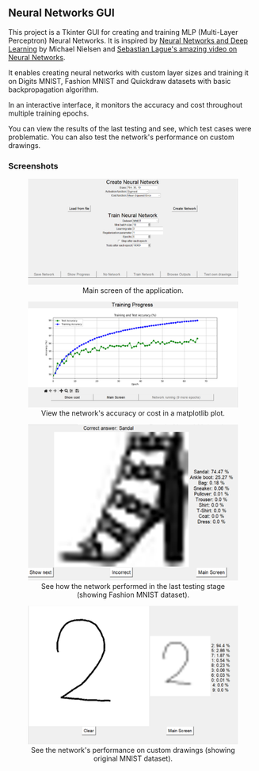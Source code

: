 ## Neural Networks GUI
This project is a Tkinter GUI for creating and training MLP (Multi-Layer Perceptron) Neural Networks. It is inspired by [Neural Networks and Deep Learning](http://neuralnetworksanddeeplearning.com/) by Michael Nielsen and [Sebastian Lague's amazing video on Neural Networks](https://www.youtube.com/watch?v=hfMk-kjRv4cs).

It enables creating neural networks with custom layer sizes and training it on  Digits MNIST, Fashion MNIST and Quickdraw datasets with basic backpropagation algorithm.

In an interactive interface, it monitors the accuracy and cost throughout multiple training epochs.

You can view the results of the last testing and see, which test cases were problematic. You can also test the network's performance on custom drawings.

### Screenshots
<figure>
<img
  src="screens/main_screen.png"
  alt="Main screen.">
  <figcaption style="text-align:center">Main screen of the application.</figcaption>
</figure>
<figure>
<img
  src="screens/show_progress.png"
  alt="Accuracy matplotlib plot.">
<figcaption style="text-align:center">View the network's accuracy or cost in a matplotlib plot.</figcaption>
</figure>

<figure>
<img
  src="screens/browse_outputs.png"
  alt="Last test's results visualization.">
  <figcaption style="text-align:center">See how the network performed in the last testing stage (showing Fashion MNIST dataset).</figcaption>
</figure>

<figure>
<img
  src="screens/test_own_drawings.png"
  alt="Screen for testing custom drawings.">
  <figcaption style="text-align:center">See the network's performance on custom drawings (showing original MNIST dataset).</figcaption>
</figure>